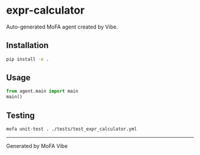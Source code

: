 # expr-calculator

Auto-generated MoFA agent created by Vibe.

## Installation

```bash
pip install -e .
```

## Usage

```python
from agent.main import main
main()
```

## Testing

```bash
mofa unit-test . ./tests/test_expr_calculator.yml
```

---
Generated by MoFA Vibe
